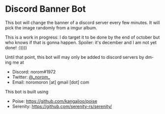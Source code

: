 # Discord Banner Bot

This bot will change the banner of a discord server every few minutes.
It will pick the image randomly from a imgur album.

This is a work in progress: I do target it to be done by the end of october but who knows if that is gonna happen.
Spoiler: it's december and I am not yet done! :)))))

Until that point, this bot will may only be added to discord servers by dm-ing me at 
- Discord: norom#1972
- Twitter: [@\_norom\_](https://twitter.com/_norom_)
- Email: noromoron \[at\] gmail \[dot\] com


This bot is built using
- Poise: https://github.com/kangalioo/poise
- Serenity: https://github.com/serenity-rs/serenity/
